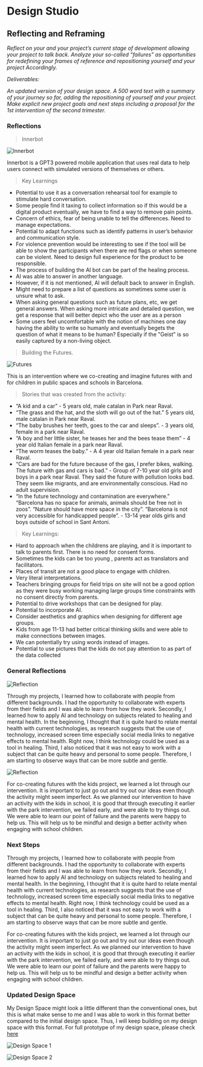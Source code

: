 # Design Studio

## Reflecting and Reframing

*Reflect on your and your project’s current stage of development allowing
your project to talk back. Analyze your so-called “failures” as opportunities for
redefining your frames of reference and repositioning yourself and your project
Accordingly.*

*Deliverables:*

*An updated version of your design space. A 500 word text with a
summary of your journey so far, adding the repositioning of yourself and your project.
Make explicit new project goals and next steps including a proposal for the 1st
intervention of the second trimester.*

### Reflections

>Innerbot

![Innerbot](../images/term02/01_Design%20Studio/Innerbot%20First%20Intervention.png)

Innerbot is a GPT3 powered mobile application that uses real data to help users connect with simulated versions of themselves or others. 

>Key Learnings

- Potential to use it as a conversation rehearsal tool for example to stimulate hard conversation.
- Some people find it taxing to collect information so if this would be a digital product eventually, we have to find a way to remove pain points.
- Concern of ethics, fear of being unable to tell the differences. Need to manage expectations.
- Potential to adapt functions such as identify patterns in user’s behavior and communication style. 
- For violence prevention would be interesting to see if the tool will be able to show the participants when there are red flags or when someone can be violent. Need to design full experience for the product to be responsible.
- The process of building the AI bot can be part of the healing process.
- AI was able to answer in another language.
- However, if it is not mentioned, AI will default back to answer in English.
- Might need to prepare a list of questions as sometimes some user is unsure what to ask.
- When asking general questions such as future plans, etc, we get general answers. When asking more intricate and detailed question, we get a response that will better depict who the user are as a person
- Some users feel uncomfortable with the notion of machines one day having the ability to write so humanly and eventually begets the question of what it means to be human? Especially if the "Geist" is so easily captured by a non-living object. 

>Building the Futures.

![Futures](../images/term02/01_Design%20Studio/First%20iteration%20-%20Park%20intervention%20with%20children%203-6%20years%20old.jpeg)

This is an intervention where we co-creating and imagine futures with and for children in public spaces and schools in Barcelona.

>Stories that was created from the activity:

- “A kid and a car” - 5 years old, male catalan in Park near Raval.
- “The grass and the hat, and the sloth will go out of the hat.” 5 years old, male catalan in Park near Raval.
- “The baby brushes her teeth, goes to the car and sleeps”. -  3 years old, female in a park near Raval.
- “A boy and her little sister, he teases her and the bees tease them” - 4 year old Italian female in a park near Raval.
- “The worm teases the baby.” - A 4 year old Italian female in a park near Raval.
- “Cars are bad for the future because of the gas, I prefer bikes, walking. The future with gas and cars is bad.” - Group of 7-10 year old girls and boys in a park near Raval. They said the future with pollution looks bad. They seem like migrants, and are environmentally conscious. Had no adult supervision.
- “In the future technology and contamination are everywhere.” “Barcelona has no space for animals, animals should be free not in zoos”. “Nature should have more space in the city”. “Barcelona is not very accessible for handicapped people”. - 13-14 year olds girls and boys outside of school in Sant Antoni.

>Key Learnings:

- Hard to approach when the childrens are playing, and it is important to talk to parents first. There is no need for consent forms.
- Sometimes the kids can be too young , parents act as translators and facilitators.
- Places of transit are not a good place to engage with children.
- Very literal interpretations.
- Teachers bringing groups for field trips on site will not be a good option as they were busy working managing large groups time constraints with no consent directly from parents.
- Potential to drive workshops that can be designed for play.
- Potential to incorporate AI.
- Consider aesthetics and graphics when designing for different age groups.
- Kids from age 11-13 had better critical thinking skills and were able to make connections between images.
- We can potentially try using words instead of images.
- Potential to use pictures that the kids do not pay attention to as part of the data collected

### General Reflections

![Reflection](../images/term02/01_Design%20Studio/08_DesignDialouguePrep.JPG)

Through my projects, I learned how to collaborate with people from different backgrounds. I had the opportunity to collaborate with experts from their fields and I was able to learn from how they work. Secondly, I learned how to apply AI and technology on subjects related to healing and mental health. In the beginning, I thought that it is quite hard to relate mental health with current technologies, as research suggests that the use of technology, increased screen time especially social media links to negative effects to mental health. Right now, I think technology could be used as  a tool in healing. Third, I also noticed that it was not easy to work with a subject that can be quite heavy and personal to some people. Therefore, I am starting to observe ways that can be more subtle and gentle.

![Reflection](../images/term02/01_Design%20Studio/Park%20intervention.jpeg)

For co-creating futures with the kids project, we learned a lot through our intervention. It is important to just go out and try out our ideas even though the activity might seem imperfect. As we planned our intervention to have an activity with the kids in school, it is good that through executing it earlier with the park intervention, we failed early, and were able to try things out. We were able to learn our point of failure and the parents were happy to help us. This will help us to be mindful and design a better activity when engaging with school children.

### Next Steps

Through my projects, I learned how to collaborate with people from different backgrounds. I had the opportunity to collaborate with experts from their fields and I was able to learn from how they work. Secondly, I learned how to apply AI and technology on subjects related to healing and mental health. In the beginning, I thought that it is quite hard to relate mental health with current technologies, as research suggests that the use of technology, increased screen time especially social media links to negative effects to mental health. Right now, I think technology could be used as  a tool in healing. Third, I also noticed that it was not easy to work with a subject that can be quite heavy and personal to some people. Therefore, I am starting to observe ways that can be more subtle and gentle.

For co-creating futures with the kids project, we learned a lot through our intervention. It is important to just go out and try out our ideas even though the activity might seem imperfect. As we planned our intervention to have an activity with the kids in school, it is good that through executing it earlier with the park intervention, we failed early, and were able to try things out. We were able to learn our point of failure and the parents were happy to help us. This will help us to be mindful and design a better activity when engaging with school children.

### Updated Design Space

My Design Space might look a little different than the conventional ones, but this is what make sense to me and I was able to work in this format better compared to the initial design space. Thus, I will keep building on my design space with this format. For full prototype of my design space, please check [here](https://wenqianchua.github.io/MDEF/reflections/)

![Design Space 1](../images/term02/01_Design%20Studio/Design%20Space%201.jpg)

![Design Space 2](../images/term02/01_Design%20Studio/Design%20Space%202.jpg)
